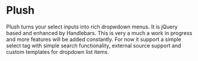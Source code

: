 Plush
=====

Plush turns your select inputs into rich dropwdown menus. It is jQuery based and enhanced by Handlebars. This is very a much a work in progress and more features will be added constantly. For now it support a simple select tag with simple search functionality, external source support and custom templates for dropdown list items.

